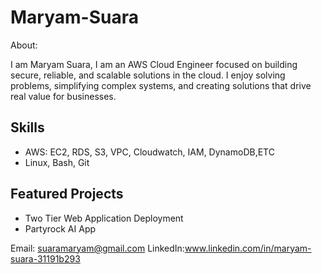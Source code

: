 # Maryam-Suara
About:

I am Maryam Suara,
I am an AWS Cloud Engineer focused on building secure, reliable, and scalable solutions in the cloud. I enjoy solving problems, simplifying complex systems, and creating solutions that drive real value for businesses.

 ## Skills
- AWS: EC2, RDS, S3, VPC, Cloudwatch, IAM, DynamoDB,ETC 
- Linux, Bash, Git

## Featured Projects
- Two Tier Web Application Deployment
- Partyrock AI App


 Email: suaramaryam@gmail.com
 LinkedIn:www.linkedin.com/in/maryam-suara-31191b293 
